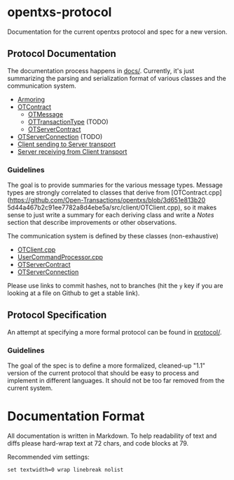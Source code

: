 # opentxs-protocol

Documentation for the current opentxs protocol and spec for a new version.

## Protocol Documentation

The documentation process happens in [docs/](docs/). Currently, it's just
summarizing the parsing and serialization format of various classes and the
communication system.

* [Armoring](docs/OTASCIIArmor.md)
* [OTContract](docs/OTContract.md)
  * [OTMessage](docs/OTMessage.md)
  * [OTTransactionType](docs/OTTransactionType.md) (TODO)
  * [OTServerContract](docs/OTServerContract.md)
* [OTServerConnection](docs/OTServerConnection.md) (TODO)
* [Client sending to Server transport](docs/transport_client_sending.md)
* [Server receiving from Client transport](docs/transport_server_receiving.md)

### Guidelines

The goal is to provide summaries for the various message types. Message types
are strongly correlated to classes that derive from
[OTContract.cpp](https://github.com/Open-Transactions/opentxs/blob/3d651e813b20
5d44a467b2c91ee7782a8d4ebe5a/src/client/OTClient.cpp), so it makes sense to
just write a summary for each deriving class and write a _Notes_ section that
describe improvements or other observations.

The communication system is defined by these classes (non-exhaustive)

* [OTClient.cpp](https://github.com/Open-Transactions/opentxs/blob/3d651e813b205d44a467b2c91ee7782a8d4ebe5a/src/client/OTClient.cpp#L8905)
* [UserCommandProcessor.cpp](https://github.com/Open-Transactions/opentxs/blob/3d651e813b205d44a467b2c91ee7782a8d4ebe5a/src/server/UserCommandProcessor.cpp#L166)
* [OTServerContract](https://github.com/Open-Transactions/opentxs/blob/3d651e813b205d44a467b2c91ee7782a8d4ebe5a/src/core/OTServerContract.cpp)
* [OTServerConnection](https://github.com/Open-Transactions/opentxs/blob/3d651e813b205d44a467b2c91ee7782a8d4ebe5a/src/client/OTServerConnection.cpp)

Please use links to commit hashes, not to branches (hit the `y` key if you are
looking at a file on Github to get a stable link).


## Protocol Specification

An attempt at specifying a more formal protocol can be found in
[protocol/](protocol).

### Guidelines

The goal of the spec is to define a more formalized, cleaned-up "1.1" version
of the current protocol that should be easy to process and implement in
different languages. It should not be too far removed from the current system.


# Documentation Format

All documentation is written in Markdown. To help readability of text and diffs
please hard-wrap text at 72 chars, and code blocks at 79.

Recommended vim settings:
```
set textwidth=0 wrap linebreak nolist
```
